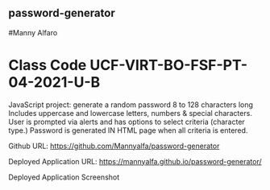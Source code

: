 ## password-generator

#Manny Alfaro
# Class Code UCF-VIRT-BO-FSF-PT-04-2021-U-B


JavaScript project: generate a random password 8 to 128 characters long
Includes uppercase and lowercase letters, numbers & special characters.
User is prompted via alerts and has options to select criteria (character type.)
Password is generated IN HTML page when all criteria is entered.

Github URL: https://github.com/Mannyalfa/password-generator

Deployed Application URL: https://mannyalfa.github.io/password-generator/

Deployed Application Screenshot


